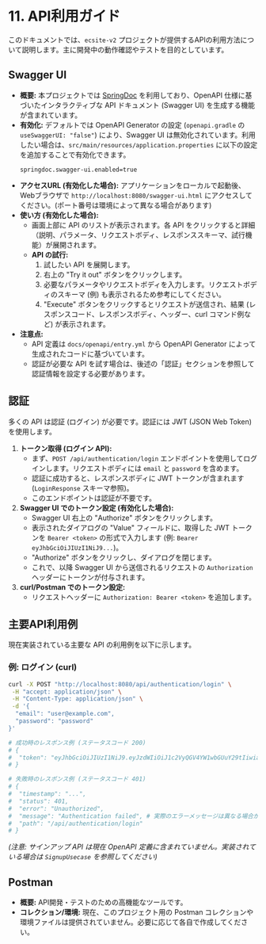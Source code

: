 # 11. API利用ガイド

このドキュメントでは、`ecsite-v2` プロジェクトが提供するAPIの利用方法について説明します。主に開発中の動作確認やテストを目的としています。

## Swagger UI

*   **概要:** 本プロジェクトでは [SpringDoc](https://springdoc.org/) を利用しており、OpenAPI 仕様に基づいたインタラクティブな API ドキュメント (Swagger UI) を生成する機能が含まれています。
*   **有効化:** デフォルトでは OpenAPI Generator の設定 (`openapi.gradle` の `useSwaggerUI: "false"`) により、Swagger UI は無効化されています。利用したい場合は、`src/main/resources/application.properties` に以下の設定を追加することで有効化できます。
    ```properties
    springdoc.swagger-ui.enabled=true
    ```
*   **アクセスURL (有効化した場合):** アプリケーションをローカルで起動後、Webブラウザで `http://localhost:8080/swagger-ui.html` にアクセスしてください。(ポート番号は環境によって異なる場合があります)
*   **使い方 (有効化した場合):**
    *   画面上部に API のリストが表示されます。各 API をクリックすると詳細（説明、パラメータ、リクエストボディ、レスポンススキーマ、試行機能）が展開されます。
    *   **API の試行:**
        1.  試したい API を展開します。
        2.  右上の "Try it out" ボタンをクリックします。
        3.  必要なパラメータやリクエストボディを入力します。リクエストボディのスキーマ (例) も表示されるため参考にしてください。
        4.  "Execute" ボタンをクリックするとリクエストが送信され、結果 (レスポンスコード、レスポンスボディ、ヘッダー、curl コマンド例など) が表示されます。
*   **注意点:**
    *   API 定義は `docs/openapi/entry.yml` から OpenAPI Generator によって生成されたコードに基づいています。
    *   認証が必要な API を試す場合は、後述の「認証」セクションを参照して認証情報を設定する必要があります。

## 認証

多くの API は認証 (ログイン) が必要です。認証には JWT (JSON Web Token) を使用します。

1.  **トークン取得 (ログイン API):**
    *   まず、`POST /api/authentication/login` エンドポイントを使用してログインします。リクエストボディには `email` と `password` を含めます。
    *   認証に成功すると、レスポンスボディに JWT トークンが含まれます (`LoginResponse` スキーマ参照)。
    *   このエンドポイントは認証が不要です。
2.  **Swagger UI でのトークン設定 (有効化した場合):**
    *   Swagger UI 右上の "Authorize" ボタンをクリックします。
    *   表示されたダイアログの "Value" フィールドに、取得した JWT トークンを `Bearer <token>` の形式で入力します (例: `Bearer eyJhbGciOiJIUzI1NiJ9...`)。
    *   "Authorize" ボタンをクリックし、ダイアログを閉じます。
    *   これで、以降 Swagger UI から送信されるリクエストの `Authorization` ヘッダーにトークンが付与されます。
3.  **curl/Postman でのトークン設定:**
    *   リクエストヘッダーに `Authorization: Bearer <token>` を追加します。

## 主要API利用例

現在実装されている主要な API の利用例を以下に示します。

### 例: ログイン (curl)

```bash
curl -X POST "http://localhost:8080/api/authentication/login" \
 -H "accept: application/json" \
 -H "Content-Type: application/json" \
 -d '{
  "email": "user@example.com",
  "password": "password"
}'

# 成功時のレスポンス例 (ステータスコード 200)
# {
#  "token": "eyJhbGciOiJIUzI1NiJ9.eyJzdWIiOiJ1c2VyQGV4YW1wbGUuY29tIiwiaWF0IjoxNzEzMDE4MjAwLCJleHAiOjE3MTMwMjE4MDB9.xxxxxxxxxxxxxxxxxxxxxxxxxxxx"
# }

# 失敗時のレスポンス例 (ステータスコード 401)
# {
#  "timestamp": "...",
#  "status": 401,
#  "error": "Unauthorized",
#  "message": "Authentication failed", # 実際のエラーメッセージは異なる場合があります
#  "path": "/api/authentication/login"
# }
```

*(注意: サインアップ API は現在 OpenAPI 定義に含まれていません。実装されている場合は `SignupUsecase` を参照してください)*

## Postman

*   **概要:** API開発・テストのための高機能なツールです。
*   **コレクション/環境:** 現在、このプロジェクト用の Postman コレクションや環境ファイルは提供されていません。必要に応じて各自で作成してください。
